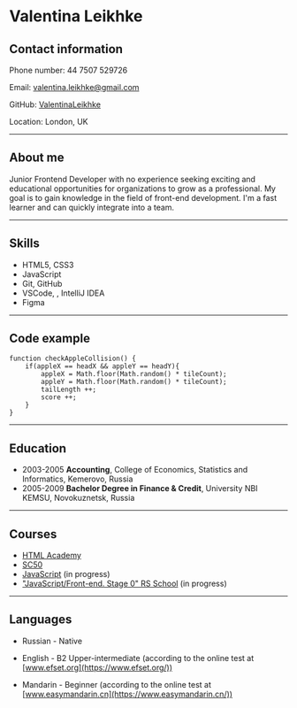 # Valentina Leikhke

## Contact information

Phone number: 44 7507 529726

Email: valentina.leikhke@gmail.com

GitHub: [ValentinaLeikhke](https://github.com/ValentinaLeikhke)

Location: London, UK

---

## About me

Junior Frontend Developer with no experience seeking exciting and
educational opportunities for organizations to grow as a professional. My
goal is to gain knowledge in the field of front-end development. I'm a fast
learner and can quickly integrate into a team.

---

## Skills

- HTML5, CSS3
- JavaScript
- Git, GitHub
- VSCode, , IntelliJ IDEA
- Figma

---

## Code example

```
function checkAppleCollision() {
    if(appleX == headX && appleY == headY){
        appleX = Math.floor(Math.random() * tileCount);
        appleY = Math.floor(Math.random() * tileCount);
        tailLength ++;
        score ++;
    }
}
```

---

## Education

- 2003-2005 **Accounting**, College of Economics, Statistics and Informatics, Kemerovo, Russia
- 2005-2009 **Bachelor Degree in Finance & Credit**, University NBI KEMSU, Novokuznetsk, Russia

---

## Courses

- [HTML Academy](https://htmlacademy.ru/)
- [SC50](https://pll.harvard.edu/course/cs50-introduction-computer-science?delta=0)
- [JavaScript](https://learn.javascript.ru/) (in progress)
- ["JavaScript/Front-end. Stage 0" RS School](https://rs.school/js-stage0/) (in progress)

---

## Languages

- Russian - Native

- English - B2 Upper-intermediate
  (according to the online test at [www.efset.org](https://www.efset.org/))

* Mandarin - Beginner (according to the online test at [www.easymandarin.cn](https://www.easymandarin.cn/))
